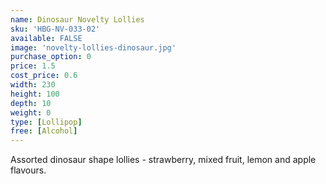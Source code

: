 ```yaml
---
name: Dinosaur Novelty Lollies
sku: 'HBG-NV-033-02'
available: FALSE
image: 'novelty-lollies-dinosaur.jpg'
purchase_option: 0
price: 1.5
cost_price: 0.6
width: 230
height: 100
depth: 10
weight: 0
type: [Lollipop]
free: [Alcohol]
---
```

Assorted dinosaur shape lollies - strawberry, mixed fruit, lemon and apple flavours.